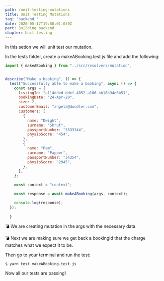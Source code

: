 ```yaml
---
path: /unit-testing-mutations
title: Unit Testing Mutations
tag: 'backend '
date: 2020-05-17T19:50:01.039Z
part: Building backend
chapter: Unit testing
---
```

In this setion we will unit test our mutation.

In the tests folder, create a makeABooking.test.js file and add the following:



```javascript
import { makeABooking } from "../src/resolvers/mutation";


describe("Make a booking", () => {
  test("Successfully able to make a booking", async () => {
    const args = {
      listingId: "a114dded-ddef-4052-a106-bb18b94e6b51",
      bookingDate: "24-Apr-20",
      size: 2,
      customerEmail: "angela@dundler.com",
      customers: [
        {
          name: "Dwight",
          surname: "Shrut",
          passportNumber: "3333344",
          physioScore: "454",
        },
        {
          name: "Pam",
          surname: "Papper",
          passportNumber: "34354",
          physioScore: "2945",
        },
      ],
    };

    const context = "context";

    const response = await makeABooking(args, context);

    console.log(response);
  });
  
  }
```

💣 We are creating mutation in the args with the necessary data. 

💣  Next we are making sure we get back a bookingId that the charge matches what we expect it to be.



Then go to your terminal and run the test:

```
$ yarn test makeABooking.test.js
```



 Now all our tests are passing!